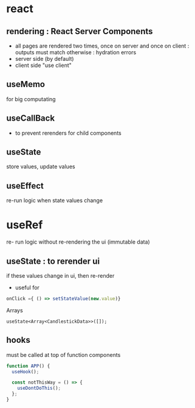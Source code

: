 # react

## rendering : React Server Components

- all pages are rendered two times, once on server and once on client : outputs must match otherwise : hydration errors
- server side (by default)
- client side "use client"

## useMemo

for big computating

## useCallBack

- to prevent rerenders for child components

## useState

store values, update values

## useEffect

re-run logic when state values change

# useRef

re- run logic without re-rendering the ui (immutable data)

## useState : to rerender ui

if these values change in ui, then re-render

- useful for

```js
onClick ={ () => setStateValue(new.value)}
```

Arrays

```
useState<Array<CandlestickData>>([]);
```

## hooks

must be called at top of function components

```js
function APP() {
  useHook();

  const notThisWay = () => {
    useDontDoThis();
  };
}
```

